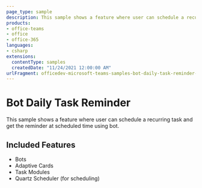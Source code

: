 ```yaml
---
page_type: sample
description: This sample shows a feature where user can schedule a recurring task and get the reminder at scheduled time using bot.
products:
- office-teams
- office
- office-365
languages:
- csharp
extensions:
  contentType: samples
  createdDate: "11/24/2021 12:00:00 AM"
urlFragment: officedev-microsoft-teams-samples-bot-daily-task-reminder-csharp
---
```


# Bot Daily Task Reminder

This sample shows a feature where user can schedule a recurring task and get the reminder at scheduled time using bot.

## Included Features
* Bots
* Adaptive Cards
* Task Modules
* Quartz Scheduler (for scheduling)
